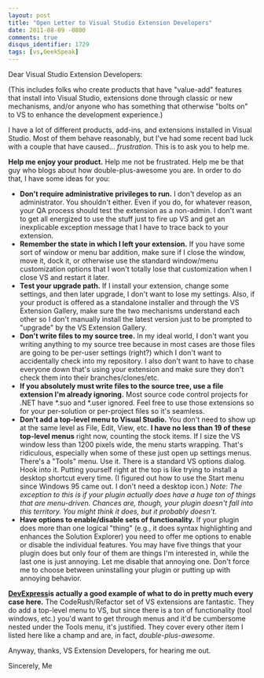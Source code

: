 ```yaml
---
layout: post
title: "Open Letter to Visual Studio Extension Developers"
date: 2011-08-09 -0800
comments: true
disqus_identifier: 1729
tags: [vs,GeekSpeak]
---
```

Dear Visual Studio Extension Developers:

(This includes folks who create products that have "value-add" features
that install into Visual Studio, extensions done through classic or new
mechanisms, and/or anyone who has something that otherwise "bolts on" to
VS to enhance the development experience.)

I have a lot of different products, add-ins, and extensions installed in
Visual Studio. Most of them behave reasonably, but I've had some recent
bad luck with a couple that have caused... *frustration*. This is to ask
you to help me.

**Help me enjoy your product.** Help me not be frustrated. Help me be
that guy who blogs about how double-plus-awesome you are. In order to do
that, I have some ideas for you:

-   **Don't require administrative privileges to run.** I don't develop
    as an administrator. You shouldn't either. Even if you do, for
    whatever reason, your QA process should test the extension as a
    non-admin. I don't want to get all energized to use the stuff just
    to fire up VS and get an inexplicable exception message that I have
    to trace back to your extension.
-   **Remember the state in which I left your extension.** If you have
    some sort of window or menu bar addition, make sure if I close the
    window, move it, dock it, or otherwise use the standard window/menu
    customization options that I won't totally lose that customization
    when I close VS and restart it later.
-   **Test your upgrade path.** If I install your extension, change some
    settings, and then later upgrade, I don't want to lose my settings.
    Also, if your product is offered as a standalone installer and
    through the VS Extension Gallery, make sure the two mechanisms
    understand each other so I don't manually install the latest version
    just to be prompted to "upgrade" by the VS Extension Gallery.
-   **Don't write files to my source tree.** In my ideal world, I don't
    want you writing anything to my source tree because in most cases
    are those files are going to be per-user settings (right?) which I
    don't want to accidentally check into my repository. I also don't
    want to have to chase everyone down that's using your extension and
    make sure they don't check them into their branches/clones/etc.
-   **If you absolutely must write files to the source tree, use a file
    extension I'm already ignoring.** Most source code control projects
    for .NET have \*.suo and \*.user ignored. Feel free to use those
    extensions so for your per-solution or per-project files so it's
    seamless.
-   **Don't add a top-level menu to Visual Studio.** You don't need to
    show up at the same level as File, Edit, View, etc. **I have no less
    than 19 of these top-level menus** right now, counting the stock
    items. If I size the VS window less than 1200 pixels wide, the menu
    starts wrapping. That's ridiculous, especially when some of these
    just open up settings menus. There's a "Tools" menu. Use it. There
    is a standard VS options dialog. Hook into it. Putting yourself
    right at the top is like trying to install a desktop shortcut every
    time. (I figured out how to use the Start menu since Windows 95 came
    out. I don't need a desktop icon.) *Note: The exception to this is
    if your plugin actually does have a huge ton of things that are
    menu-driven. Chances are, though, your plugin doesn't fall into this
    territory. You might think it does, but it probably doesn't.*
-   **Have options to enable/disable sets of functionality.** If your
    plugin does more than one logical "thing" (e.g., it does syntax
    highlighting and enhances the Solution Explorer) you need to offer
    me options to enable or disable the individual features. You may
    have five things that your plugin does but only four of them are
    things I'm interested in, while the last one is just annoying. Let
    me disable that annoying one. Don't force me to choose between
    uninstalling your plugin or putting up with annoying behavior.

[**DevExpress**](http://www.devexpress.com)**is actually a good example
of what to do in pretty much every case here.** The CodeRush/Refactor
set of VS extensions are fantastic. They do add a top-level menu to VS,
but since there is a ton of functionality (tool windows, etc.) you'd
want to get through menus and it'd be cumbersome nested under the Tools
menu, it's justified. They cover every other item I listed here like a
champ and are, in fact, *double-plus-awesome*.

Anyway, thanks, VS Extension Developers, for hearing me out.

Sincerely, 
Me

